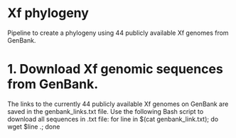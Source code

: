 # Xf phylogeny
Pipeline to create a phylogeny using 44 publicly available Xf genomes from GenBank.
# 1. Download Xf genomic sequences from GenBank.
The links to the currently 44 publicly available Xf genomes on GenBank are saved in the genbank_links.txt file. Use the following Bash script to download all sequences in .txt file:
for line in $(cat genbank_link.txt); do wget $line .; done
